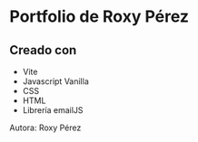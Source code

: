 # Portfolio de Roxy Pérez

## Creado con

- Vite
- Javascript Vanilla
- CSS
- HTML
- Librería emailJS

Autora: Roxy Pérez
